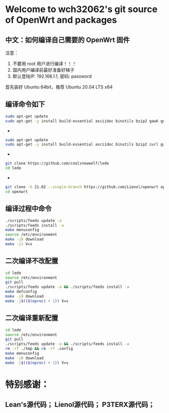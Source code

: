 Welcome to wch32062's  git source of OpenWrt and packages
=
中文：如何编译自己需要的 OpenWrt 固件
-
注意：
1. 不要用 root 用户进行编译！！！
2. 国内用户编译前最好准备好梯子
3. 默认登陆IP: 192.168.1.1, 密码: password

  首先装好 Ubuntu 64bit，推荐  Ubuntu  20.04 LTS x64

编译命令如下
-
```bash
sudo apt-get update
sudo apt-get -y install build-essential asciidoc binutils bzip2 gawk gettext git libncurses5-dev libz-dev patch python3 python2.7 unzip zlib1g-dev lib32gcc1 libc6-dev-i386 subversion flex uglifyjs git-core gcc-multilib p7zip p7zip-full msmtp libssl-dev texinfo libglib2.0-dev xmlto qemu-utils upx libelf-dev autoconf automake libtool autopoint device-tree-compiler g++-multilib antlr3 gperf wget curl swig rsync
```
-
```bash
sudo apt-get update
sudo apt-get -y install build-essential asciidoc binutils bzip2 curl gawk gettext git libncurses5-dev libz-dev patch python3.5 python2.7 unzip zlib1g-dev lib32gcc1 libc6-dev-i386 subversion flex uglifyjs git-core gcc-multilib p7zip p7zip-full msmtp libssl-dev texinfo libglib2.0-dev xmlto qemu-utils upx libelf-dev autoconf automake libtool autopoint device-tree-compiler g++-multilib antlr3 gperf
```
-
```bash
git clone https://github.com/coolsnowwolf/lede
cd lede
```
-
```bash
git clone -b 21.02 --single-branch https://github.com/Lienol/openwrt openwrt
cd openwrt
```
编译过程中命令
-
```bash
./scripts/feeds update -a 
./scripts/feeds install -a
make menuconfig
source /etc/environment
make -j8 download
make -j1 V=s 
```
二次编译不改配置
-
```bash
cd lede
source /etc/environment
git pull
./scripts/feeds update -a && ./scripts/feeds install -a
make defconfig
make -j8 download
make -j$(($(nproc) + 1)) V=s
```

二次编译重新配置
-
```bash
cd lede
source /etc/environment
git pull
./scripts/feeds update -a && ./scripts/feeds install -a
rm -rf ./tmp && rm -rf .config
make menuconfig
make -j8 download
make -j$(($(nproc) + 1)) V=s
```

特别感谢：
=
Lean's源代码；
Lienol源代码；
P3TERX源代码；
-
